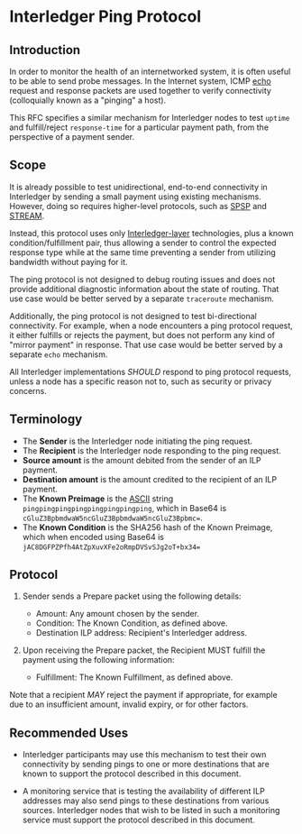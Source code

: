 # Interledger Ping Protocol

## Introduction
In order to monitor the health of an internetworked system, it is often useful to be able to send probe messages. In the Internet system, ICMP [echo](https://en.wikipedia.org/wiki/Ping_(networking_utility)#Echo_request) request and response packets are used together to verify connectivity (colloquially known as a "pinging" a host).  

This RFC specifies a similar mechanism for Interledger nodes to test `uptime` and fulfill/reject `response-time` for a particular payment path, from the perspective of a payment sender.

## Scope
It is already possible to test unidirectional, end-to-end connectivity in Interledger by sending a small payment using existing mechanisms. However, doing so requires higher-level protocols, such as [SPSP](https://github.com/interledger/rfcs/blob/master/0009-simple-payment-setup-protocol/0009-simple-payment-setup-protocol.md) and [STREAM](https://github.com/interledger/rfcs/blob/master/0029-stream/0029-stream.md).

Instead, this protocol uses only [Interledger-layer](https://github.com/interledger/rfcs/blob/master/0001-interledger-architecture/0001-interledger-architecture.md#interledger-protocol) technologies, plus a known condition/fulfillment pair, thus allowing a sender to control the expected response type while at the same time preventing a sender from utilizing bandwidth without paying for it.

The ping protocol is not designed to debug routing issues and does not provide additional diagnostic information about the state of routing. That use case would be better served by a separate `traceroute` mechanism.

Additionally, the ping protocol is not designed to test bi-directional connectivity. For example, when a node encounters a ping protocol request, it either fulfills or rejects the payment, but does not perform any kind of "mirror payment" in response. That use case would be better served by a separate `echo` mechanism. 

All Interledger implementations _SHOULD_ respond to ping protocol requests, unless a node has a specific reason not to, such as security or privacy concerns.

## Terminology

* The **Sender** is the Interledger node initiating the ping request.
* The **Recipient** is the Interledger node responding to the ping request.
* **Source amount** is the amount debited from the sender of an ILP payment.
* **Destination amount** is the amount credited to the recipient of an ILP payment.
* The **Known Preimage** is the [ASCII](https://tools.ietf.org/html/rfc20) string `pingpingpingpingpingpingpingping`, which in Base64 is `cGluZ3BpbmdwaW5ncGluZ3BpbmdwaW5ncGluZ3Bpbmc=`. 
* The **Known Condition** is the SHA256 hash of the Known Preimage, which when encoded using Base64 is `jAC8DGFPZPfh4AtZpXuvXFe2oRmpDVSvSJg2oT+bx34=` 

## Protocol
1. Sender sends a Prepare packet using the following details:
   - Amount: Any amount chosen by the sender.
   - Condition: The Known Condition, as defined above.
   - Destination ILP address: Recipient's Interledger address.
  
2. Upon receiving the Prepare packet, the Recipient MUST fulfill the payment using the following information:
   - Fulfillment: The Known Fulfillment, as defined above.

Note that a recipient _MAY_ reject the payment if appropriate, for example due to an insufficient amount, invalid expiry, or for other factors.
 
## Recommended Uses
* Interledger participants may use this mechanism to test their own connectivity by sending pings to one or more destinations that are known to support the protocol described in this document.

* A monitoring service that is testing the availability of different ILP addresses may also send pings to these destinations from various sources. Interledger nodes that wish to be listed in such a monitoring service must support the protocol described in this document.
